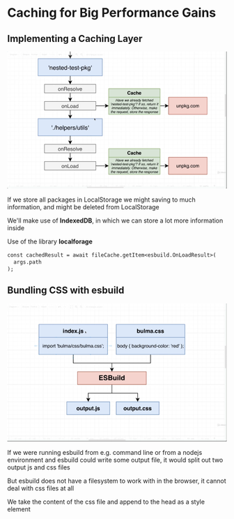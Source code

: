 # Caching for Big Performance Gains

## Implementing a Caching Layer

![plot](./imgs/09-01-caching-layer-1.png)

If we store all packages in LocalStorage we might saving to much information, and might be deleted from LocalStorage

We'll make use of **IndexedDB**, in which we can store a lot more information inside

Use of the library **localforage**

```
const cachedResult = await fileCache.getItem<esbuild.OnLoadResult>(
  args.path
);
```

## Bundling CSS with esbuild

![plot](./imgs/09-02-bundling-css-with-esbuild.png)

If we were running esbuild from e.g. command line or from a nodejs environment and esbuild could write some output file, it would split out two output js and css files

But esbuild does not have a filesystem to work with in the browser, it cannot deal with css files at all

We take the content of the css file and append to the head as a style element
